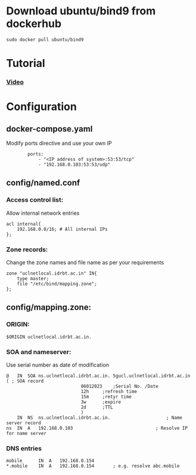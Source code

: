 # Download ubuntu/bind9 from dockerhub
`sudo docker pull ubuntu/bind9`


# Tutorial
### [Video](https://www.youtube.com/watch?v=syzwLwE3Xq4)

# Configuration
## docker-compose.yaml
Modify ports directive and use your own IP
```
        ports:
            - "<IP address of system>:53:53/tcp"	
            - "192.168.0.103:53:53/udp"
``` 
## config/named.conf
### Access control list:
Allow internal network entries
```
acl internal{
	192.168.0.0/16; # All internal IPs 
};
```

### Zone records:
Change the zone names and file name as per your requirements
```
zone "uclnetlocal.idrbt.ac.in" IN{
	type master;
	file "/etc/bind/mapping.zone";
};
```

## config/mapping.zone:
### ORIGIN:
```
$ORIGIN uclnetlocal.idrbt.ac.in.
```
### SOA and nameserver:
Use serial number as date of modification
```
@	IN	SOA	ns.uclnetlocal.idrbt.ac.in.	5gucl.uclnetlocal.idrbt.ac.in (	; SOA record
							06012023	;Serial No. /Date
							12h		;refresh time
							15m		;retyr time
							3w		;expire
							2d		;TTL
							)
	IN	NS	ns.uclnetlocal.idrbt.ac.in.						; Name server record
ns	IN	A	192.168.0.103								; Resolve IP for name server
```
### DNS entries
```
mobile		IN	A	192.168.0.154
*.mobile	IN	A	192.168.0.154		; e.g. resolve abc.mobile 
```